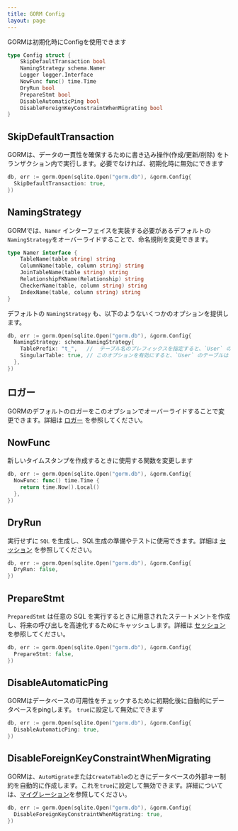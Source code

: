 ```yaml
---
title: GORM Config
layout: page
---
```


GORMは初期化時にConfigを使用できます

```go
type Config struct {
    SkipDefaultTransaction bool
    NamingStrategy schema.Namer
    Logger logger.Interface
    NowFunc func() time.Time
    DryRun bool
    PrepareStmt bool
    DisableAutomaticPing bool
    DisableForeignKeyConstraintWhenMigrating bool
}
```

## SkipDefaultTransaction

GORMは、データの一貫性を確保するために書き込み操作(作成/更新/削除) をトランザクション内で実行します。必要でなければ、初期化時に無効にできます

```go
db, err := gorm.Open(sqlite.Open("gorm.db"), &gorm.Config{
  SkipDefaultTransaction: true,
})
```

## NamingStrategy

GORMでは、`Namer` インターフェイスを実装する必要があるデフォルトの `NamingStrategy`をオーバーライドすることで、命名規則を変更できます。

```go
type Namer interface {
    TableName(table string) string
    ColumnName(table, column string) string
    JoinTableName(table string) string
    RelationshipFKName(Relationship) string
    CheckerName(table, column string) string
    IndexName(table, column string) string
}
```

デフォルトの `NamingStrategy` も、以下のようないくつかのオプションを提供します。

```go
db, err := gorm.Open(sqlite.Open("gorm.db"), &gorm.Config{
  NamingStrategy: schema.NamingStrategy{
    TablePrefix: "t_",   //  テーブル名のプレフィックスを指定すると、`User` のテーブルは `t_users` となります。
    SingularTable: true, // このオプションを有効にすると、`User` のテーブルは `user` になります。
  },
})
```

## ロガー

GORMのデフォルトのロガーをこのオプションでオーバーライドすることで変更できます。詳細は [ロガー](logger.html) を参照してください。

## NowFunc

新しいタイムスタンプを作成するときに使用する関数を変更します

```go
db, err := gorm.Open(sqlite.Open("gorm.db"), &gorm.Config{
  NowFunc: func() time.Time {
    return time.Now().Local()
  },
})
```

## DryRun

実行せずに `SQL` を生成し、SQL生成の準備やテストに使用できます。詳細は [セッション](session.html) を参照してください。

```go
db, err := gorm.Open(sqlite.Open("gorm.db"), &gorm.Config{
  DryRun: false,
})
```

## PrepareStmt

`PreparedStmt` は任意の SQL を実行するときに用意されたステートメントを作成し、将来の呼び出しを高速化するためにキャッシュします。詳細は [セッション](session.html) を参照してください。

```go
db, err := gorm.Open(sqlite.Open("gorm.db"), &gorm.Config{
  PrepareStmt: false,
})
```

## DisableAutomaticPing

GORMはデータベースの可用性をチェックするために初期化後に自動的にデータベースをpingします。 `true`に設定して無効にできます

```go
db, err := gorm.Open(sqlite.Open("gorm.db"), &gorm.Config{
  DisableAutomaticPing: true,
})
```

## DisableForeignKeyConstraintWhenMigrating

GORMは、`AutoMigrate`または`CreateTable`のときにデータベースの外部キー制約を自動的に作成します。これを`true`に設定して無効できます。詳細については、[マイグレーション](migration.html)を参照してください。

```go
db, err := gorm.Open(sqlite.Open("gorm.db"), &gorm.Config{
  DisableForeignKeyConstraintWhenMigrating: true,
})
```
